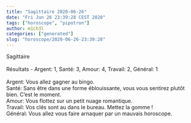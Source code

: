 ```yaml
---
title: "Sagittaire 2020-06-26"
date: "Fri Jun 26 23:39:28 CEST 2020"
tags: ["horoscope", "pipotron"]
author: m1ch3l
categories: ["generated"]
slug: "horoscope/2020-06-26-23:39:28"
---
```


Sagittaire<br>
<br>
Résultats - Argent: 1, Santé: 3, Amour: 4, Travail: 2, Général: 1<br>
<br>
Argent:  Vous allez gagner au bingo. <br>
Santé:   Sans être dans une forme éblouissante, vous vous sentirez plutôt bien. C’est le moment.<br>
Amour:   Vous flottez sur un petit nuage romantique. <br>
Travail: Vos clés sont au dans le bureau. Mettez la gomme !<br>
Général: Vous allez vous faire arnaquer par un mauvais horoscope.<br>
